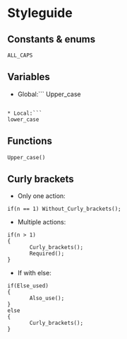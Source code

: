 Styleguide
==========

Constants & enums
-----------------
```
ALL_CAPS
```

Variables
----------------
* Global:```
Upper_case
```

* Local:```
lower_case
```

Functions
---------
```
Upper_case()
```

Curly brackets
--------------
* Only one action:
```
if(n == 1) Without_Curly_brackets();
```

* Multiple actions:
```
if(n > 1)
{
       Curly_brackets();
       Required();
}
```

* If with else:
```
if(Else_used)
{
       Also_use();
}
else
{
       Curly_brackets();
}
```